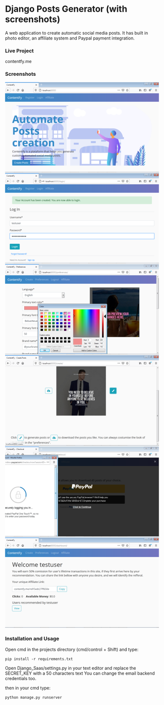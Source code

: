 # Django Posts Generator (with screenshots)
A web application to create automatic social media posts. It has built in photo editor, an affiliate system and Paypal payment integration.

### Live Project
contentfy.me

### Screenshots

<img src="screenshots/screenshot1.png" width="550">

<img src="screenshots/screenshot2.png" width="550">

<img src="screenshots/screenshot3.png" width="550">

<img src="screenshots/screenshot4.png" width="550">

<img src="screenshots/screenshot5.png" width="550">

<img src="screenshots/screenshot6.png" width="550">


### Installation and Usage

Open cmd in the projects directory (cmd/control + Shift) and type:
```
pip install -r requirements.txt

```
Open Django_Saas/settings.py in your text editor and replace the SECRET_KEY with a 50 characters text
You can change the email backend credentials too.

then in your cmd type:
```
python manage.py runserver

```
